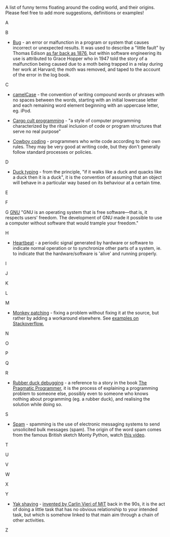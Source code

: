 A list of funny terms floating around the coding world, and their origins. Please feel free to add more suggestions, definitions or examples! 

A

B

* [Bug](https://en.wikipedia.org/wiki/Software_bug#Etymology) - an error or malfunction in a program or system that causes incorrect or unexpected results. It was used to describe a "little fault" by Thomas Edison [as far back as 1876](https://en.wikipedia.org/wiki/Software_bug#Etymology), but within software engineering its use is attributed to Grace Hopper who in 1947 told the story of a malfunction being caused due to a moth being trapped in a relay during her work at Harvard; the moth was removed, and taped to the account of the error in the log book. 

C

* [camelCase](https://en.wikipedia.org/wiki/CamelCase) - the convention of writing compound words or phrases with no spaces between the words, starting with an initial lowercase letter and each remaining word element beginning with an uppercase letter, eg. iPod.


* [Cargo cult programming](https://en.wikipedia.org/wiki/Cargo_cult_programming) - "a style of computer programming characterized by the ritual inclusion of code or program structures that serve no real purpose"
* [Cowboy coding](http://c2.com/cgi/wiki?CowboyCoder) - programmers who write code according to their own rules. They may be very good at writing code, but they don't generally follow standard processes or policies.


D

* [Duck typing](http://c2.com/cgi/wiki?DuckTyping) - from the principle, "if it walks like a duck and quacks like a duck then it is a duck", it is the convention of assuming that an object will behave in a particular way based on its behaviour at a certain time. 

E

F

G [GNU](https://www.gnu.org/gnu/thegnuproject.html) "GNU is an operating system that is free software—that is, it respects users' freedom. The development of GNU made it possible to use a computer without software that would trample your freedom."

H

* [Heartbeat](https://en.wikipedia.org/wiki/Heartbeat_(computing)) - a periodic signal generated by hardware or software to indicate normal operation or to synchronize other parts of a system, ie. to indicate that the hardware/software is 'alive' and running properly. 

I

J

K

L

M

* [Monkey patching](https://en.wikipedia.org/wiki/Monkey_patch) - fixing a problem without fixing it at the source, but rather by adding a workaround elsewhere. See [examples on Stackoverflow.](https://stackoverflow.com/questions/5626193/what-is-monkey-patch)

N

O

P

Q

R

* [Rubber duck debugging](https://en.wikipedia.org/wiki/Rubber_duck_debugging) - a reference to a story in the book [The Pragmatic Programmer](https://en.wikipedia.org/wiki/The_Pragmatic_Programmer), it is the process of explaining a programming problem to someone else, possibly even to someone who knows nothing about programming (eg. a rubber duck), and realising the solution while doing so. 

S

* [Spam](http://en.wikipedia.org/wiki/Spamming) - spamming is the use of electronic messaging systems to send unsolicited bulk messages (spam). The origin of the word spam comes from the famous British sketch Monty Python, watch [this video](https://www.youtube.com/watch?v=anwy2MPT5RE).

T

U

V

W

X

Y
* [Yak shaving](https://en.wiktionary.org/wiki/yak_shaving) - [invented by Carlin Vieri of MIT](http://projects.csail.mit.edu/gsb/old-archive/gsb-archive/gsb2000-02-11.html) back in the 90s, it is the act of doing a little task that has no obvious relationship to your intended task, but which is somehow linked to that main aim through a chain of other activities.

Z
